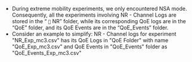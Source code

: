 - During extreme mobility experiments, we only encountered NSA mode. Consequently, all the experiments involving NR - Channel Logs are stored in the “ `📁` NR” folder, while its corresponding QoE logs are in the “QoE” folder, and its QoE Events are in the “QoE_Events” folder.
- Consider an example to simplify: NR - Channel logs for experiment "NR_Exp_mc3.csv" has its QoE Logs in "QoE Folder" with name "QoE_Exp_mc3.csv" and QoE Events in "QoE_Events" folder as "QoE_Events_Exp_mc3.csv"
